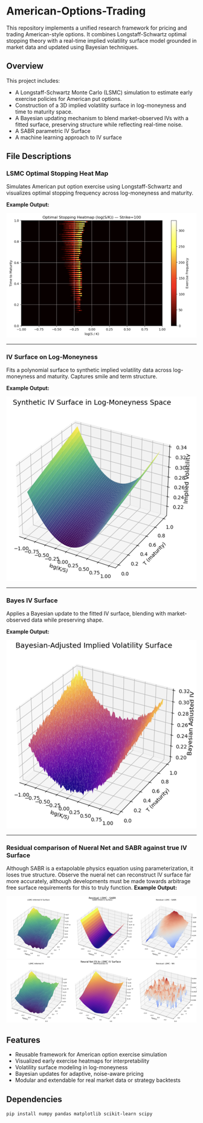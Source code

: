 # American-Options-Trading

This repository implements a unified research framework for pricing and trading American-style options. It combines Longstaff-Schwartz optimal stopping theory with a real-time implied volatility surface model grounded in market data and updated using Bayesian techniques.

## Overview

This project includes:

- A Longstaff-Schwartz Monte Carlo (LSMC) simulation to estimate early exercise policies for American put options.
- Construction of a 3D implied volatility surface in log-moneyness and time to maturity space.
- A Bayesian updating mechanism to blend market-observed IVs with a fitted surface, preserving structure while reflecting real-time noise.
- A SABR parametric IV Surface
- A machine learning approach to IV surface

## File Descriptions

### LSMC Optimal Stopping Heat Map

Simulates American put option exercise using Longstaff-Schwartz and visualizes optimal stopping frequency across log-moneyness and maturity.

**Example Output:**

![LSMC Heatmap](images/Optimal%20Stopping%20Heatmap.png)

---

### IV Surface on Log-Moneyness

Fits a polynomial surface to synthetic implied volatility data across log-moneyness and maturity. Captures smile and term structure.

**Example Output:**

![IV Surface](images/IV%20Surface.png)

---

### Bayes IV Surface

Applies a Bayesian update to the fitted IV surface, blending with market-observed data while preserving shape.

**Example Output:**

![Bayes IV Surface](images/Bayes%20IV%20Surface.png)

---

### Residual comparison of Nueral Net and SABR against true IV Surface

Although SABR is a extapolable physics equation using parameterization, it loses true structure. Observe the nueral net can reconstruct IV surface far more accurately, although developments must be made towards arbitrage free surface requirements for this to truly function.
**Example Output:**

![Residuals LSMC - SABR](images/Residuals%20LSMC%20-%20SABR.png)
![Neural Net Fit to LSMC IV Surface](images/Neural%20Net%20Fit%20to%20LSMC%20IV%20Surface.png)

## Features

- Reusable framework for American option exercise simulation
- Visualized early exercise heatmaps for interpretability
- Volatility surface modeling in log-moneyness
- Bayesian updates for adaptive, noise-aware pricing
- Modular and extendable for real market data or strategy backtests

## Dependencies

```bash
pip install numpy pandas matplotlib scikit-learn scipy

